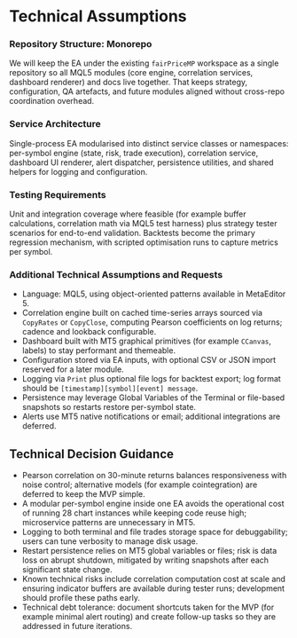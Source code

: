 # Technical Assumptions
### Repository Structure: Monorepo
We will keep the EA under the existing `fairPriceMP` workspace as a single repository so all MQL5 modules (core engine, correlation services, dashboard renderer) and docs live together. That keeps strategy, configuration, QA artefacts, and future modules aligned without cross-repo coordination overhead.

### Service Architecture
Single-process EA modularised into distinct service classes or namespaces: per-symbol engine (state, risk, trade execution), correlation service, dashboard UI renderer, alert dispatcher, persistence utilities, and shared helpers for logging and configuration.

### Testing Requirements
Unit and integration coverage where feasible (for example buffer calculations, correlation math via MQL5 test harness) plus strategy tester scenarios for end-to-end validation. Backtests become the primary regression mechanism, with scripted optimisation runs to capture metrics per symbol.

### Additional Technical Assumptions and Requests
- Language: MQL5, using object-oriented patterns available in MetaEditor 5.
- Correlation engine built on cached time-series arrays sourced via `CopyRates` or `CopyClose`, computing Pearson coefficients on log returns; cadence and lookback configurable.
- Dashboard built with MT5 graphical primitives (for example `CCanvas`, labels) to stay performant and themeable.
- Configuration stored via EA inputs, with optional CSV or JSON import reserved for a later module.
- Logging via `Print` plus optional file logs for backtest export; log format should be `[timestamp][symbol][event] message`.
- Persistence may leverage Global Variables of the Terminal or file-based snapshots so restarts restore per-symbol state.
- Alerts use MT5 native notifications or email; additional integrations are deferred.

## Technical Decision Guidance
- Pearson correlation on 30-minute returns balances responsiveness with noise control; alternative models (for example cointegration) are deferred to keep the MVP simple.
- A modular per-symbol engine inside one EA avoids the operational cost of running 28 chart instances while keeping code reuse high; microservice patterns are unnecessary in MT5.
- Logging to both terminal and file trades storage space for debuggability; users can tune verbosity to manage disk usage.
- Restart persistence relies on MT5 global variables or files; risk is data loss on abrupt shutdown, mitigated by writing snapshots after each significant state change.
- Known technical risks include correlation computation cost at scale and ensuring indicator buffers are available during tester runs; development should profile these paths early.
- Technical debt tolerance: document shortcuts taken for the MVP (for example minimal alert routing) and create follow-up tasks so they are addressed in future iterations.
